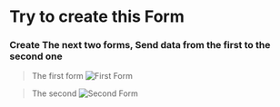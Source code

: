 # Try to create this Form

### Create The next two forms, Send data from the first to the second one

> The first form ![First Form](/APP_2_1.png)

> The second ![Second Form](/APP2_2/)
